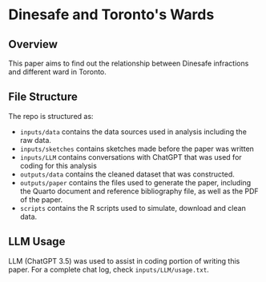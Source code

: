 # Dinesafe and Toronto's Wards

## Overview

This paper aims to find out the relationship between Dinesafe infractions and different ward in Toronto.

## File Structure

The repo is structured as:

-   `inputs/data` contains the data sources used in analysis including the raw data.
-   `inputs/sketches` contains sketches made before the paper was written
-   `inputs/LLM` contains conversations with ChatGPT that was used for coding for this analysis
-   `outputs/data` contains the cleaned dataset that was constructed.
-   `outputs/paper` contains the files used to generate the paper, including the Quarto document and reference bibliography file, as well as the PDF of the paper. 
-   `scripts` contains the R scripts used to simulate, download and clean data.

## LLM Usage

LLM (ChatGPT 3.5) was used to assist in coding portion of writing this paper. For a complete chat log, check `inputs/LLM/usage.txt`.